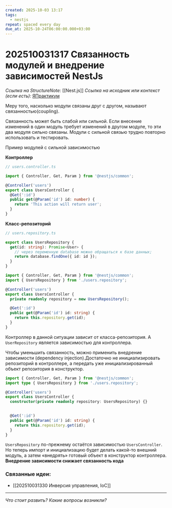 ```yaml
---
created: 2025-10-03 13:17
tags:
  - nestjs
repeat: spaced every day
due_at: 2025-10-24T06:00:00.000+03:00
---
```

# 202510031317 Связанность модулей и внедрение зависимостей NestJs

*Ссылка на StructureNote:* [[Nest.js]]
*Ссылка на исходник или контекст (если есть):* [ЯПрактикум](https://practicum.yandex.ru/trainer/backend-nodejs/lesson/8ab54f1a-884d-49fd-9ddd-61c4c96b35a7/)

Меру того, насколько модули связаны друг с другом, называют связанностью(coupling).

Связанность может быть слабой или сильной. Если внесение изменений в один модуль требует изменений в другом модуле, то эти два модуля сильно связаны. Модули с сильной связью трудно повторно использовать и тестировать.

Пример модулей с сильной зависимостью

**Контроллер**

```ts
// users.controller.ts

import { Controller, Get, Param } from '@nestjs/common';

@Controller('users')
export class UsersController {
  @Get(':id')
  public get(@Param('id') id: number) {
    return 'This action will return user';
  }
}
```

**Класс-репозиторий**

```ts
// users.repository.ts

export class UsersRepository {
  get(id: string): Promise<User> {
    // через переменную database можно обращаться к базе данных;
    return database.findOne({ id: id });
  }
}
```

```ts
import { Controller, Get, Param } from '@nestjs/common';
import { UsersRepository } from './users.repository';

@Controller('users')
export class UsersController {
  private readonly repository = new UsersRepository();

  @Get(':id')
  public get(@Param('id') id: string) {
    return this.repository.get(id);
  }
}
```

Контроллер в данной ситуации зависит от класса-репозитория. А `UserRepository` является зависимостью для контроллера.

Чтобы уменьшить связанность, можно применить внедрение зависимости (dependency injection).Достаточно не инициализировать репозиторий в контроллере, а передать уже инициализированный объект репозитория в конструктор.

```ts
import { Controller, Get, Param } from '@nestjs/common';
import type { UsersRepository } from './users.repository';

@Controller('users')
export class UsersController {
  constructor(private readonly repository: UsersRepository) {}
 

  @Get(':id')
  public get(@Param('id') id: string) {
    return this.repository.get(id);
  }
}
```

`UsersRepository` по-прежнему остаётся зависимостью `UsersController`. Но теперь импорт и инициализацию будет делать какой-то внешний модуль, а затем «внедрять» готовый объект в конструктор контроллера. **Внедрение зависимости снижает связанность кода**

### Связанные идеи:

* [[202510031330 Инверсия управления, IoC]]
---

*Что стоит развить? Какие вопросы возникли?*
